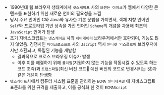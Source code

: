 - 1990년대 웹 브라우저 생태계에서 `넷스케이프` 사의 `브랜든 아이크`가 웹에서 다양한 콘텐츠를 표현하기 위한 새로운 언어의 필요성을 느낌
- 당시 주요 언어인 C와 Java와 유사한 기본 문법을 가지면서, 객체 지향 언어인 `Self`와 프로토타입 기반 상속을 가진 언어인 `Scheme`의 개념을 차용해 최초의 `JavaScript` 언어가 탄생
- 초기 자바스크립트는 `넷스케이프` 사의 `네비게이터` 브라우저에서만 호환되며, 기능도 많지 않았음. 경쟁사인 `마이크로소프트` 사의 `Jscript` 역시 `인터넷 익스플로어` 브라우저에서만 호환되고, 독립된 기능을 개발함
	- 결과적으로 크로스 브라우징 이슈가 발생
	- 이후 이를 해결하기 위해 `폴리필`(지원하지 않는 기능을 작동시킬 수 있도록 하는 코드 조각)과 `트랜스파일`(최신 버전 코드 예전 버전의 코드로 변경시키는 것)과 같은 개념이 탄생함
- `넷스케이프`사에서 컴퓨터 시스템 표준을 관리하는 `ECMA 인터네셔널` 에 자바스크립트 표준화를 위한 규격을 제출하고, 이를 공식화 한 것이 `ECMAScript`